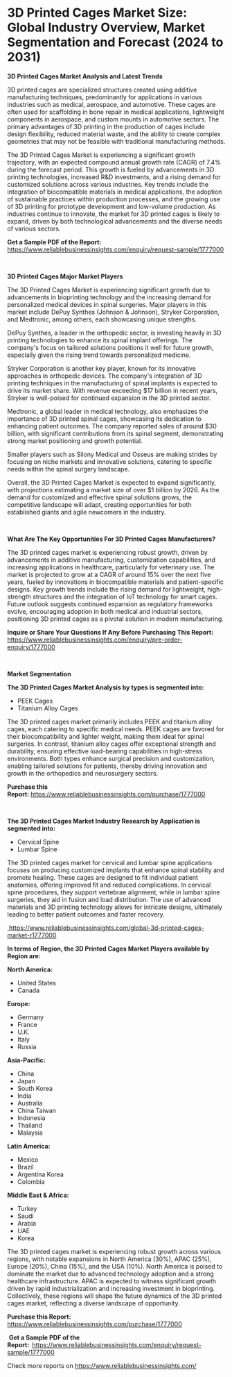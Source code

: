 <p><h1>3D Printed Cages Market Size: Global Industry Overview, Market Segmentation and Forecast (2024 to 2031)</h1></p><p><strong>3D Printed Cages Market Analysis and Latest Trends</strong></p>
<p><p>3D printed cages are specialized structures created using additive manufacturing techniques, predominantly for applications in various industries such as medical, aerospace, and automotive. These cages are often used for scaffolding in bone repair in medical applications, lightweight components in aerospace, and custom mounts in automotive sectors. The primary advantages of 3D printing in the production of cages include design flexibility, reduced material waste, and the ability to create complex geometries that may not be feasible with traditional manufacturing methods.</p><p>The 3D Printed Cages Market is experiencing a significant growth trajectory, with an expected compound annual growth rate (CAGR) of 7.4% during the forecast period. This growth is fueled by advancements in 3D printing technologies, increased R&D investments, and a rising demand for customized solutions across various industries. Key trends include the integration of biocompatible materials in medical applications, the adoption of sustainable practices within production processes, and the growing use of 3D printing for prototype development and low-volume production. As industries continue to innovate, the market for 3D printed cages is likely to expand, driven by both technological advancements and the diverse needs of various sectors.</p></p>
<p><strong>Get a Sample PDF of the Report:&nbsp;</strong> <a href="https://www.reliablebusinessinsights.com/enquiry/request-sample/1777000?utm_campaign=84&utm_medium=2&utm_source=Github&utm_content=ia&utm_term=27122024&utm_id=3d-printed-cages">https://www.reliablebusinessinsights.com/enquiry/request-sample/1777000</a></p>
<p>&nbsp;</p>
<p><strong>3D Printed Cages Major Market Players</strong></p>
<p><p>The 3D Printed Cages Market is experiencing significant growth due to advancements in bioprinting technology and the increasing demand for personalized medical devices in spinal surgeries. Major players in this market include DePuy Synthes (Johnson & Johnson), Stryker Corporation, and Medtronic, among others, each showcasing unique strengths. </p><p>DePuy Synthes, a leader in the orthopedic sector, is investing heavily in 3D printing technologies to enhance its spinal implant offerings. The company's focus on tailored solutions positions it well for future growth, especially given the rising trend towards personalized medicine.</p><p>Stryker Corporation is another key player, known for its innovative approaches in orthopedic devices. The company's integration of 3D printing techniques in the manufacturing of spinal implants is expected to drive its market share. With revenue exceeding $17 billion in recent years, Stryker is well-poised for continued expansion in the 3D printed sector.</p><p>Medtronic, a global leader in medical technology, also emphasizes the importance of 3D printed spinal cages, showcasing its dedication to enhancing patient outcomes. The company reported sales of around $30 billion, with significant contributions from its spinal segment, demonstrating strong market positioning and growth potential.</p><p>Smaller players such as Silony Medical and Osseus are making strides by focusing on niche markets and innovative solutions, catering to specific needs within the spinal surgery landscape.</p><p>Overall, the 3D Printed Cages Market is expected to expand significantly, with projections estimating a market size of over $1 billion by 2026. As the demand for customized and effective spinal solutions grows, the competitive landscape will adapt, creating opportunities for both established giants and agile newcomers in the industry.</p></p>
<p>&nbsp;</p>
<p><strong>What Are The Key Opportunities For 3D Printed Cages Manufacturers?</strong></p>
<p><p>The 3D printed cages market is experiencing robust growth, driven by advancements in additive manufacturing, customization capabilities, and increasing applications in healthcare, particularly for veterinary use. The market is projected to grow at a CAGR of around 15% over the next five years, fueled by innovations in biocompatible materials and patient-specific designs. Key growth trends include the rising demand for lightweight, high-strength structures and the integration of IoT technology for smart cages. Future outlook suggests continued expansion as regulatory frameworks evolve, encouraging adoption in both medical and industrial sectors, positioning 3D printed cages as a pivotal solution in modern manufacturing.</p></p>
<p><strong>Inquire or Share Your Questions If Any Before Purchasing This Report:</strong> <a href="https://www.reliablebusinessinsights.com/enquiry/pre-order-enquiry/1777000?utm_campaign=84&utm_medium=2&utm_source=Github&utm_content=ia&utm_term=27122024&utm_id=3d-printed-cages">https://www.reliablebusinessinsights.com/enquiry/pre-order-enquiry/1777000</a></p>
<p>&nbsp;</p>
<p><strong>Market Segmentation</strong></p>
<p><strong>The 3D Printed Cages Market Analysis by types is segmented into:</strong></p>
<p><ul><li>PEEK Cages</li><li>Titanium Alloy Cages</li></ul></p>
<p><p>The 3D printed cages market primarily includes PEEK and titanium alloy cages, each catering to specific medical needs. PEEK cages are favored for their biocompatibility and lighter weight, making them ideal for spinal surgeries. In contrast, titanium alloy cages offer exceptional strength and durability, ensuring effective load-bearing capabilities in high-stress environments. Both types enhance surgical precision and customization, enabling tailored solutions for patients, thereby driving innovation and growth in the orthopedics and neurosurgery sectors.</p></p>
<p><strong>Purchase this Report:&nbsp;</strong><a href="https://www.reliablebusinessinsights.com/purchase/1777000?utm_campaign=84&utm_medium=2&utm_source=Github&utm_content=ia&utm_term=27122024&utm_id=3d-printed-cages">https://www.reliablebusinessinsights.com/purchase/1777000</a></p>
<p>&nbsp;</p>
<p><strong>The 3D Printed Cages Market Industry Research by Application is segmented into:</strong></p>
<p><ul><li>Cervical Spine</li><li>Lumbar Spine</li></ul></p>
<p><p>The 3D printed cages market for cervical and lumbar spine applications focuses on producing customized implants that enhance spinal stability and promote healing. These cages are designed to fit individual patient anatomies, offering improved fit and reduced complications. In cervical spine procedures, they support vertebrae alignment, while in lumbar spine surgeries, they aid in fusion and load distribution. The use of advanced materials and 3D printing technology allows for intricate designs, ultimately leading to better patient outcomes and faster recovery.</p></p>
<p><a href="https://www.reliablebusinessinsights.com/global-3d-printed-cages-market-r1777000?utm_campaign=84&utm_medium=2&utm_source=Github&utm_content=ia&utm_term=27122024&utm_id=3d-printed-cages">&nbsp;https://www.reliablebusinessinsights.com/global-3d-printed-cages-market-r1777000</a></p>
<p><strong>In terms of Region, the 3D Printed Cages Market Players available by Region are:</strong></p>
<p>
    <p> <strong> North America: </strong>
        <ul>
            <li>United States</li>
            <li>Canada</li>
        </ul>
        </p> 
    <p> <strong> Europe: </strong>
        <ul>
            <li>Germany</li>
            <li>France</li>
            <li>U.K.</li>
            <li>Italy</li>
            <li>Russia</li>
        </ul>
        </p> 
    <p> <strong> Asia-Pacific: </strong>
        <ul>
            <li>China</li>
            <li>Japan</li>
            <li>South Korea</li>
            <li>India</li>
            <li>Australia</li>
            <li>China Taiwan</li>
            <li>Indonesia</li>
            <li>Thailand</li>
            <li>Malaysia</li>
        </ul>
        </p> 
    <p> <strong> Latin America: </strong>
        <ul>
            <li>Mexico</li>
            <li>Brazil</li>
            <li>Argentina Korea</li>
            <li>Colombia</li>
        </ul>
        </p> 
    <p> <strong> Middle East & Africa: </strong>
        <ul>
            <li>Turkey</li>
            <li>Saudi</li>
            <li>Arabia</li>
            <li>UAE</li>
            <li>Korea</li>
        </ul>
    </p>
    </p>
<p><p>The 3D printed cages market is experiencing robust growth across various regions, with notable expansions in North America (30%), APAC (25%), Europe (20%), China (15%), and the USA (10%). North America is poised to dominate the market due to advanced technology adoption and a strong healthcare infrastructure. APAC is expected to witness significant growth driven by rapid industrialization and increasing investment in bioprinting. Collectively, these regions will shape the future dynamics of the 3D printed cages market, reflecting a diverse landscape of opportunity.</p></p>
<p><strong>Purchase this Report: </strong><a href="https://www.reliablebusinessinsights.com/purchase/1777000?utm_campaign=84&utm_medium=2&utm_source=Github&utm_content=ia&utm_term=27122024&utm_id=3d-printed-cages">https://www.reliablebusinessinsights.com/purchase/1777000</a></p>
<p>&nbsp;<strong>Get a Sample PDF of the Report:&nbsp;&nbsp;</strong><a href="https://www.reliablebusinessinsights.com/enquiry/request-sample/1777000?utm_campaign=84&utm_medium=2&utm_source=Github&utm_content=ia&utm_term=27122024&utm_id=3d-printed-cages">https://www.reliablebusinessinsights.com/enquiry/request-sample/1777000</a></p>
<p><strong></strong></p>
<p>Check more reports on <a href="https://www.reliablebusinessinsights.com/?utm_campaign=84&utm_medium=2&utm_source=Github&utm_content=ia&utm_term=27122024&utm_id=3d-printed-cages">https://www.reliablebusinessinsights.com/</a></p>